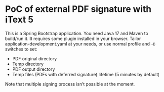 PoC of external PDF signature with iText 5
====

This is a Spring Bootstrap application. You need Java 17 and Maven to build/run it.
It requires some plugin installed in your browser.
Tailor application-development.yaml at your needs, or use
normal profile and `-D` switches to set:
- PDF original directory
- Temp directory
- PDF output directory
- Temp files (PDFs with deferred signature) lifetime (5 minutes by default)

Note that multiple signing process isn't possible at the moment.
